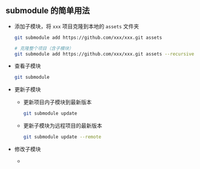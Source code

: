 ## submodule 的简单用法

+ 添加子模块，将 `xxx` 项目克隆到本地的 `assets` 文件夹

  ```sh
  git submodule add https://github.com/xxx/xxx.git assets
  
  # 克隆整个项目（含子模块）
  git submodule add https://github.com/xxx/xxx.git assets --recursive 
  ```

+ 查看子模块

  ```sh
  git submodule
  ```

+ 更新子模块 

  + 更新项目内子模块到最新版本

    ```sh
    git submodule update	
    ```

  + 更新子模块为远程项目的最新版本

    ```sh
    git submodule update --remote
    ```

+ 修改子模块

  + 

